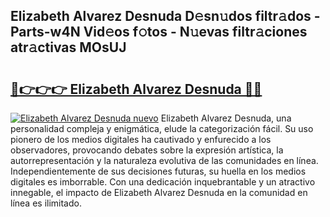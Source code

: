 ## Elizabeth Alvarez Desnuda D𝚎sn𝚞dos filtr𝚊dos - Parts-w4N Vid𝚎os f𝚘tos - N𝚞evas filtr𝚊ciones atr𝚊ctivas MOsUJ

# <h2><a href="http://mb3gib0.tromn.icu/?c=Elizabeth+Alvarez+Desnuda">🔗👉👉👉 Elizabeth Alvarez Desnuda 🔗🔗</a></h2>

[![Elizabeth Alvarez Desnuda nuevo](https://i.imgur.com/pEAQMta.gif)](http://mb3gib0.tromn.icu/?c=Elizabeth+Alvarez+Desnuda)
Elizabeth Alvarez Desnuda, una personalidad compleja y enigmática, elude la categorización fácil. Su uso pionero de los medios digitales ha cautivado y enfurecido a los observadores, provocando debates sobre la expresión artística, la autorrepresentación y la naturaleza evolutiva de las comunidades en línea. Independientemente de sus decisiones futuras, su huella en los medios digitales es imborrable. Con una dedicación inquebrantable y un atractivo innegable, el impacto de Elizabeth Alvarez Desnuda en la comunidad en línea es ilimitado.
